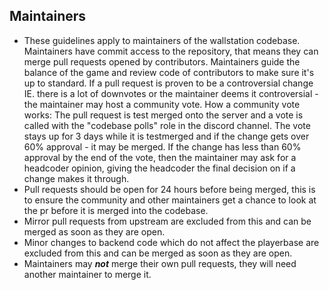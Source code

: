 ## Maintainers
- These guidelines apply to maintainers of the wallstation codebase.
Maintainers have commit access to the repository, that means they can merge pull requests opened by contributors. Maintainers guide the balance of the game and review code of contributors to make sure it's up to standard.
If a pull request is proven to be a controversial change IE. there is a lot of downvotes or the maintainer deems it controversial - the maintainer may host a community vote.
How a community vote works: The pull request is test merged onto the server and a vote is called with the "codebase polls" role in the discord channel. The vote stays up for 3 days while it is testmerged and if the change gets over 60% approval - it may be merged.
If the change has less than 60% approval by the end of the vote, then the maintainer may ask for a headcoder opinion, giving the headcoder the final decision on if a change makes it through.
- Pull requests should be open for 24 hours before being merged, this is to ensure the community and other maintainers get a chance to look at the pr before it is merged into the codebase.
- Mirror pull requests from upstream are excluded from this and can be merged as soon as they are open.
- Minor changes to backend code which do not affect the playerbase are excluded from this and can be merged as soon as they are open.
- Maintainers may ***not*** merge their own pull requests, they will need another maintainer to merge it.
